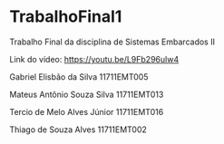 # TrabalhoFinal1

Trabalho Final da disciplina de Sistemas Embarcados II

Link do vídeo:
https://youtu.be/L9Fb296ulw4

Gabriel Elisbão da Silva      11711EMT005

Mateus Antônio Souza Silva    11711EMT013

Tercio de Melo Alves Júnior   11711EMT016

Thiago de Souza Alves         11711EMT002
